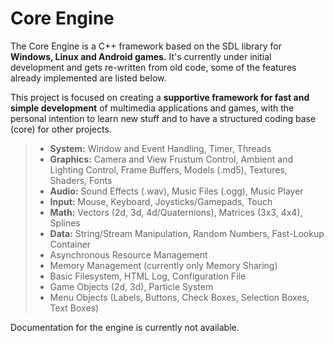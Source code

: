 # Core Engine

The Core Engine is a C++ framework based on the SDL library for **Windows, Linux and Android games.** It's currently under initial development and gets re-written from old code, some of the features already implemented are listed below.

This project is focused on creating a **supportive framework for fast and simple development** of multimedia applications and games, with the personal intention to learn new stuff and to have a structured coding base (core) for other projects.

> - **System:** Window and Event Handling, Timer, Threads 
> - **Graphics:** Camera and View Frustum Control, Ambient and Lighting Control, Frame Buffers, Models (.md5), Textures, Shaders, Fonts
> - **Audio:** Sound Effects (.wav), Music Files (.ogg), Music Player
> - **Input:** Mouse, Keyboard, Joysticks/Gamepads, Touch
> - **Math:** Vectors (2d, 3d, 4d/Quaternions), Matrices (3x3, 4x4), Splines
> - **Data:** String/Stream Manipulation, Random Numbers, Fast-Lookup Container
> - Asynchronous Resource Management
> - Memory Management (currently only Memory Sharing)
> - Basic Filesystem, HTML Log, Configuration File
> - Game Objects (2d, 3d), Particle System
> - Menu Objects (Labels, Buttons, Check Boxes, Selection Boxes, Text Boxes)

Documentation for the engine is currently not available.